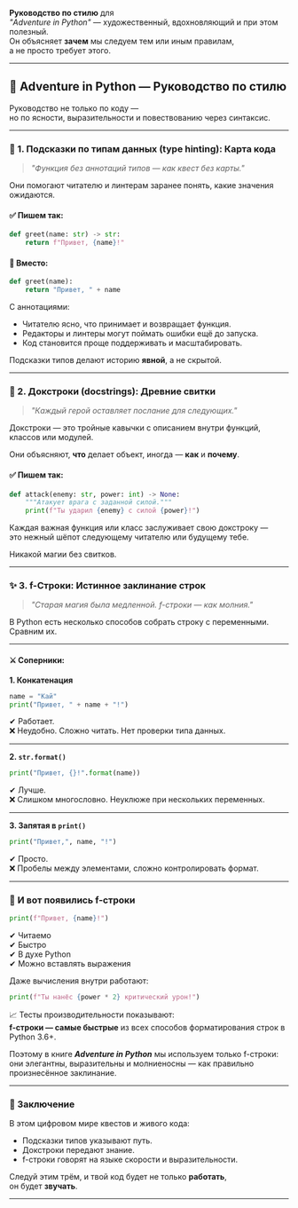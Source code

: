 **Руководство по стилю** для  
_"Adventure in Python"_ 
— художественный, вдохновляющий и при этом полезный.  
Он объясняет **зачем** мы следуем тем или иным правилам,  
а не просто требует этого.

---

## 🎨 **Adventure in Python — Руководство по стилю**

Руководство не только по коду —  
но по ясности, выразительности и повествованию через синтаксис.

---

### 🧭 1. **Подсказки по типам данных (type hinting): Карта кода**

> _"Функция без аннотаций типов — как квест без карты."_

Они помогают читателю и линтерам заранее понять, какие значения ожидаются.

#### ✅ Пишем так:
```python
def greet(name: str) -> str:
    return f"Привет, {name}!"
```

#### 🚫 Вместо:
```python
def greet(name):
    return "Привет, " + name
```

С аннотациями:
- Читателю ясно, что принимает и возвращает функция.
- Редакторы и линтеры могут поймать ошибки ещё до запуска.
- Код становится проще поддерживать и масштабировать.

Подсказки типов делают историю **явной**, а не скрытой.

---

### 📜 2. **Докстроки (docstrings): Древние свитки**

> _"Каждый герой оставляет послание для следующих."_

Докстроки — это тройные кавычки с описанием внутри функций, классов или модулей.

Они объясняют, **что** делает объект, иногда — **как** и **почему**.

#### ✅ Пишем так:
```python
def attack(enemy: str, power: int) -> None:
    """Атакует врага с заданной силой."""
    print(f"Ты ударил {enemy} с силой {power}!")
```

Каждая важная функция или класс заслуживает свою докстроку —  
это нежный шёпот следующему читателю или будущему тебе.

Никакой магии без свитков.

---

### ✨ 3. **f-Строки: Истинное заклинание строк**

> _"Старая магия была медленной. f-строки — как молния."_

В Python есть несколько способов собрать строку с переменными. Сравним их.

---

#### ⚔️ Соперники:

**1. Конкатенация**  
```python
name = "Кай"
print("Привет, " + name + "!")
```

✔ Работает.  
❌ Неудобно. Сложно читать. Нет проверки типа данных.

---

**2. `str.format()`**
```python
print("Привет, {}!".format(name))
```

✔ Лучше.  
❌ Слишком многословно. Неуклюже при нескольких переменных.

---

**3. Запятая в `print()`**
```python
print("Привет,", name, "!")
```

✔ Просто.  
❌ Пробелы между элементами, сложно контролировать формат.

---

### 🌟 **И вот появились f-строки**

```python
print(f"Привет, {name}!")
```

✔ Читаемо  
✔ Быстро  
✔ В духе Python  
✔ Можно вставлять выражения

Даже вычисления внутри работают:

```python
print(f"Ты нанёс {power * 2} критический урон!")
```

📈 Тесты производительности показывают:  
**f-строки — самые быстрые** из всех способов форматирования строк в Python 3.6+.

Поэтому в книге **_Adventure in Python_** мы используем только f-строки:  
они элегантны, выразительны и молниеносны — как правильно произнесённое заклинание.

---

### 🧙 Заключение

В этом цифровом мире квестов и живого кода:

- Подсказки типов указывают путь.
- Докстроки передают знание.
- f-строки говорят на языке скорости и выразительности.

Следуй этим трём, и твой код будет не только **работать**,  
он будет **звучать**.

---

